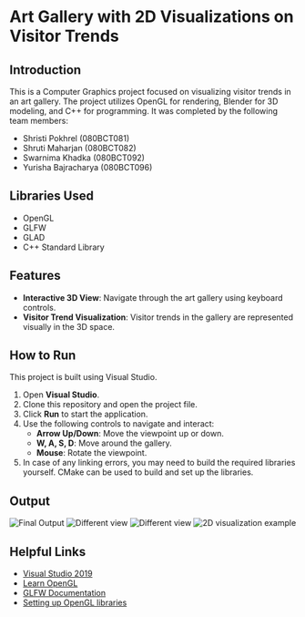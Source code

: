 # Art Gallery with 2D Visualizations on Visitor Trends

## Introduction
This is a Computer Graphics project focused on visualizing visitor trends in an art gallery. The project utilizes OpenGL for rendering, Blender for 3D modeling, and C++ for programming. It was completed by the following team members:

- Shristi Pokhrel (080BCT081)
- Shruti Maharjan (080BCT082)
- Swarnima Khadka (080BCT092)
- Yurisha Bajracharya (080BCT096)

## Libraries Used
- OpenGL
- GLFW
- GLAD
- C++ Standard Library

## Features
- **Interactive 3D View**: Navigate through the art gallery using keyboard controls.
- **Visitor Trend Visualization**: Visitor trends in the gallery are represented visually in the 3D space.

## How to Run
This project is built using Visual Studio.

1. Open **Visual Studio**.
2. Clone this repository and open the project file.
3. Click **Run** to start the application.
4. Use the following controls to navigate and interact:
   - **Arrow Up/Down**: Move the viewpoint up or down.
   - **W, A, S, D**: Move around the gallery.
   - **Mouse**: Rotate the viewpoint.
5. In case of any linking errors, you may need to build the required libraries yourself. CMake can be used to build and set up the libraries.

## Output
![Final Output](path/to/image)
![Different view](path/to/image)
![Different view](path/to/image)
![2D visualization example](path/to/image)

## Helpful Links
- [Visual Studio 2019](https://visualstudio.microsoft.com/downloads/)
- [Learn OpenGL](https://learnopengl.com/)
- [GLFW Documentation](https://www.glfw.org/)
- [Setting up OpenGL libraries](https://learnopengl.com/Getting-started/Creating-a-window)
